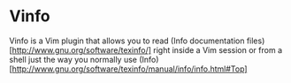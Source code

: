 Vinfo
=====

Vinfo is a Vim plugin that allows you to read
(Info documentation files)[http://www.gnu.org/software/texinfo/] right inside a
Vim session or from a shell just the way you normally use
(Info)[http://www.gnu.org/software/texinfo/manual/info/info.html#Top]
